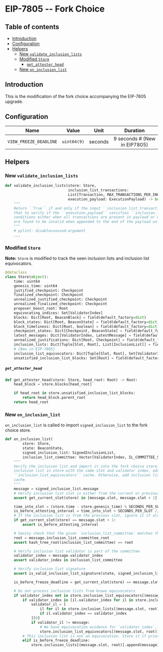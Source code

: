 # EIP-7805 -- Fork Choice

## Table of contents
<!-- TOC -->
<!-- START doctoc generated TOC please keep comment here to allow auto update -->
<!-- DON'T EDIT THIS SECTION, INSTEAD RE-RUN doctoc TO UPDATE -->

- [Introduction](#introduction)
- [Configuration](#configuration)
- [Helpers](#helpers)
  - [New `validate_inclusion_lists`](#new-validate_inclusion_lists)
  - [Modified `Store`](#modified-store)
      - [`get_attester_head`](#get_attester_head)
  - [New `on_inclusion_list`](#new-on_inclusion_list)

<!-- END doctoc generated TOC please keep comment here to allow auto update -->
<!-- /TOC -->

## Introduction

This is the modification of the fork choice accompanying the EIP-7805 upgrade.

## Configuration

| Name | Value | Unit | Duration |
| - | - | :-: | :-: |
| `VIEW_FREEZE_DEADLINE` | `uint64(9)` | seconds | 9 seconds  # (New in EIP7805) |

## Helpers

### New `validate_inclusion_lists`

```python
def validate_inclusion_lists(store: Store,
                             inclusion_list_transactions:
                             List[Transaction, MAX_TRANSACTIONS_PER_INCLUSION_LIST * IL_COMMITTEE_SIZE],
                             execution_payload: ExecutionPayload) -> bool:
    """
    Return ``True`` if and only if the input ``inclusion_list_transactions`` satisfies validation,
    that to verify if the ``execution_payload`` satisfies ``inclusion_list_transactions`` validity
    conditions either when all transactions are present in payload or when any missing transactions
    are found to be invalid when appended to the end of the payload unless the block is full.
    """
    # pylint: disable=unused-argument
    ...
```

### Modified `Store`

**Note:** `Store` is modified to track the seen inclusion lists and inclusion list equivocators.

```python
@dataclass
class Store(object):
    time: uint64
    genesis_time: uint64
    justified_checkpoint: Checkpoint
    finalized_checkpoint: Checkpoint
    unrealized_justified_checkpoint: Checkpoint
    unrealized_finalized_checkpoint: Checkpoint
    proposer_boost_root: Root
    equivocating_indices: Set[ValidatorIndex]
    blocks: Dict[Root, BeaconBlock] = field(default_factory=dict)
    block_states: Dict[Root, BeaconState] = field(default_factory=dict)
    block_timeliness: Dict[Root, boolean] = field(default_factory=dict)
    checkpoint_states: Dict[Checkpoint, BeaconState] = field(default_factory=dict)
    latest_messages: Dict[ValidatorIndex, LatestMessage] = field(default_factory=dict)
    unrealized_justifications: Dict[Root, Checkpoint] = field(default_factory=dict)
    inclusion_lists: Dict[Tuple[Slot, Root], List[InclusionList]] = field(default_factory=dict)  # [New in EIP-7805]
    # [New in EIP-7805]
    inclusion_list_equivocators: Dict[Tuple[Slot, Root], Set[ValidatorIndex]] = field(default_factory=dict)
    unsatisfied_inclusion_list_blocks: Set[Root] = field(default_factory=Set)  # [New in EIP-7805]
```

##### `get_attester_head`

```python
def get_attester_head(store: Store, head_root: Root) -> Root:
    head_block = store.blocks[head_root]

    if head_root in store.unsatisfied_inclusion_list_blocks:
        return head_block.parent_root
    return head_root

```

### New `on_inclusion_list`

`on_inclusion_list` is called to import `signed_inclusion_list` to the fork choice store.

```python
def on_inclusion_list(
        store: Store,
        state: BeaconState,
        signed_inclusion_list: SignedInclusionList,
        inclusion_list_committee: Vector[ValidatorIndex, IL_COMMITTEE_SIZE]) -> None:
    """
    Verify the inclusion list and import it into the fork choice store. If there exists more than 1
    inclusion list in store with the same slot and validator index, add the equivocator to the
    ``inclusion_list_equivocators`` cache. Otherwise, add inclusion list to the ``inclusion_lists`
    cache.
    """
    message = signed_inclusion_list.message
    # Verify inclusion list slot is either from the current or previous slot
    assert get_current_slot(store) in [message.slot, message.slot + 1]

    time_into_slot = (store.time - store.genesis_time) % SECONDS_PER_SLOT
    is_before_attesting_interval = time_into_slot < SECONDS_PER_SLOT // INTERVALS_PER_SLOT
    # If the inclusion list is from the previous slot, ignore it if already past the attestation deadline
    if get_current_slot(store) == message.slot + 1:
        assert is_before_attesting_interval

    # Sanity check that the given `inclusion_list_committee` matches the root in the inclusion list
    root = message.inclusion_list_committee_root
    assert hash_tree_root(inclusion_list_committee) == root

    # Verify inclusion list validator is part of the committee
    validator_index = message.validator_index
    assert validator_index in inclusion_list_committee

    # Verify inclusion list signature
    assert is_valid_inclusion_list_signature(state, signed_inclusion_list)

    is_before_freeze_deadline = get_current_slot(store) == message.slot and time_into_slot < VIEW_FREEZE_DEADLINE

    # Do not process inclusion lists from known equivocators
    if validator_index not in store.inclusion_list_equivocators[(message.slot, root)]:
        if validator_index in [il.validator_index for il in store.inclusion_lists[(message.slot, root)]]:
            validator_il = [
                il for il in store.inclusion_lists[(message.slot, root)]
                if il.validator_index == validator_index
            ][0]
            if validator_il != message:
                # We have equivocation evidence for `validator_index`, record it as equivocator
                store.inclusion_list_equivocators[(message.slot, root)].add(validator_index)
        # This inclusion list is not an equivocation. Store it if prior to the view freeze deadline
        elif is_before_freeze_deadline:
            store.inclusion_lists[(message.slot, root)].append(message)
```


